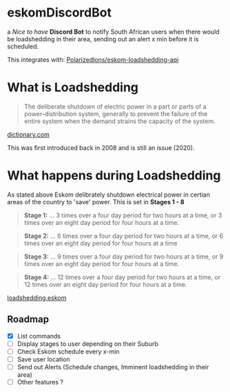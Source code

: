 # eskomDiscordBot
a *Nice to have* **Discord Bot** to notify South African users when there would be loadshedding in their area, sending out an alert x min before it is scheduled.

This integrates with: [PolarizedIons/eskom-loadshedding-api](https://github.com/PolarizedIons/eskom-loadshedding-api)

# What is Loadshedding
> The deliberate shutdown of electric power in a part or parts of a power-distribution system, generally to prevent the failure of the entire system when the demand strains the capacity of the system.

[dictionary.com](https://www.dictionary.com/browse/load--shedding)

This was first introduced back in 2008 and is still an issue (2020).

# What happens during Loadshedding
As stated above Eskom delibrately shutdown electrical power in certian areas of the country to 'save' power. This is set in **Stages 1 - 8**


> **Stage 1:** ... 3 times over a four day period for two hours at a time, or 3 times over an eight day period for four hours at a time.

> **Stage 2:** ... 6 times over a four day period for two hours at a time, or 6 times over an eight day period for four hours at a time

> **Stage 3:** ... 9 times over a four day period for two hours at a time, or 9 times over an eight day period for four hours at a time.

> **Stage 4:** ... 12 times over a four day period for two hours at a time, or 12 times over an eight day period for four hours at a time.

[loadshedding.eskom](http://loadshedding.eskom.co.za/loadshedding/ScheduleInterpretation)

## Roadmap
- [x] List commands
- [ ] Display stages to user depending on their Suburb
- [ ] Check Eskom schedule every x-min
- [ ] Save user location
- [ ] Send out Alerts (Schedule changes, Imminent loadshedding in their area)
- [ ] Other features ?